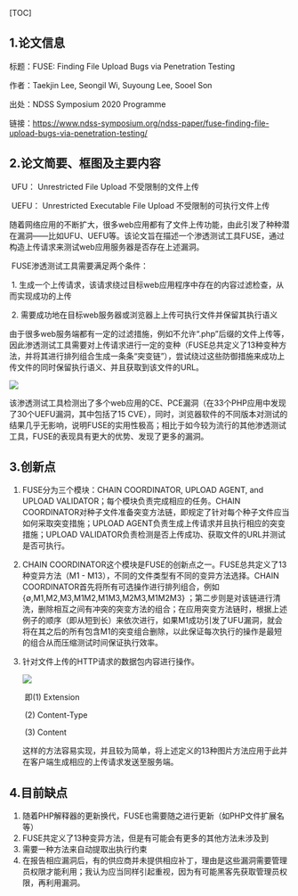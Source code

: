 [TOC]

##  1.论文信息

标题：FUSE: Finding File Upload Bugs via Penetration Testing

作者：Taekjin Lee, Seongil Wi, Suyoung Lee, Sooel Son

出处：NDSS Symposium 2020 Programme

链接：https://www.ndss-symposium.org/ndss-paper/fuse-finding-file-upload-bugs-via-penetration-testing/

## 2.论文简要、框图及主要内容

​    UFU： Unrestricted File Upload 不受限制的文件上传

​    UEFU： Unrestricted Executable File Upload 不受限制的可执行文件上传

​    随着网络应用的不断扩大，很多web应用都有了文件上传功能，由此引发了种种潜在漏洞——比如UFU、UEFU等。该论文旨在描述一个渗透测试工具FUSE，通过构造上传请求来测试web应用服务器是否存在上述漏洞。

​	FUSE渗透测试工具需要满足两个条件：

​		1. 生成一个上传请求，该请求绕过目标web应用程序中存在的内容过滤检查，从而实现成功的上传

​		2. 需要成功地在目标web服务器或浏览器上上传可执行文件并保留其执行语义

​	由于很多web服务端都有一定的过滤措施，例如不允许“.php”后缀的文件上传等，因此渗透测试工具需要对上传请求进行一定的变种（FUSE总共定义了13种变种方法，并将其进行排列组合生成一条条“突变链”），尝试绕过这些防御措施来成功上传文件的同时保留执行语义、并且获取到该文件的URL。

![](https://pic.downk.cc/item/5e8058bc504f4bcb042b806e.jpg)

​	该渗透测试工具检测出了多个web应用的CE、PCE漏洞（在33个PHP应用中发现了30个UEFU漏洞，其中包括了15 CVE），同时，浏览器软件的不同版本对测试的结果几乎无影响，说明FUSE的实用性极高；相比于如今较为流行的其他渗透测试工具，FUSE的表现具有更大的优势、发现了更多的漏洞。

## 3.创新点

 1. FUSE分为三个模块：CHAIN COORDINATOR, UPLOAD AGENT, and UPLOAD VALIDATOR；每个模块负责完成相应的任务。CHAIN COORDINATOR对种子文件准备突变方法链，即规定了针对每个种子文件应当如何采取突变措施；UPLOAD AGENT负责生成上传请求并且执行相应的突变措施；UPLOAD VALIDATOR负责检测是否上传成功、获取文件的URL并测试是否可执行。

 2. CHAIN COORDINATOR这个模块是FUSE的创新点之一。FUSE总共定义了13种变异方法（M1 - M13），不同的文件类型有不同的变异方法选择。CHAIN COORDINATOR首先将所有可选操作进行排列组合，例如{∅,M1,M2,M3,M1M2,M1M3,M2M3,M1M2M3} ；第二步则是对该链进行清洗，删除相互之间有冲突的突变方法的组合；在应用突变方法链时，根据上述例子的顺序（即从短到长）来依次进行，如果M1成功引发了UFU漏洞，就会将在其之后的所有包含M1的突变组合删除，以此保证每次执行的操作是最短的组合从而压缩测试时间保证执行效率。

 3. 针对文件上传的HTTP请求的数据包内容进行操作。

    ![](https://pic.downk.cc/item/5e805f67504f4bcb0431772b.png)

    ​	即(1) Extension

    ​		(2) Content-Type

    ​		(3) Content

    ​	这样的方法容易实现，并且较为简单，将上述定义的13种图片方法应用于此并在客户端生成相应的上传请求发送至服务端。

## 4.目前缺点

1. 随着PHP解释器的更新换代，FUSE也需要随之进行更新（如PHP文件扩展名等）
2. FUSE共定义了13种变异方法，但是有可能会有更多的其他方法未涉及到
3. 需要一种方法来自动提取出执行约束
4. 在报告相应漏洞后，有的供应商并未提供相应补丁，理由是这些漏洞需要管理员权限才能利用；我认为应当同样引起重视，因为有可能黑客先获取管理员权限，再利用漏洞。

